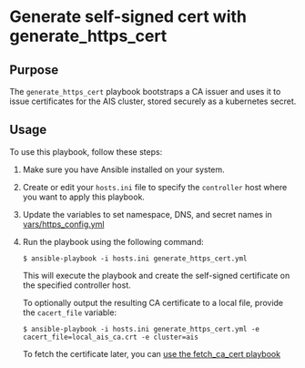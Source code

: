 # Generate self-signed cert with generate_https_cert

## Purpose

The `generate_https_cert` playbook bootstraps a CA issuer and uses it to issue certificates for the AIS cluster, stored securely as a kubernetes secret.

## Usage

To use this playbook, follow these steps:

1. Make sure you have Ansible installed on your system.

2. Create or edit your `hosts.ini` file to specify the `controller` host where you want to apply this playbook.

3. Update the variables to set namespace, DNS, and secret names in [vars/https_config.yml](../vars/https_config.yml)

4. Run the playbook using the following command:

   ```console
   $ ansible-playbook -i hosts.ini generate_https_cert.yml
   ```
   This will execute the playbook and create the self-signed certificate on the specified controller host.

   To optionally output the resulting CA certificate to a local file, provide the `cacert_file` variable:

   ```console
   $ ansible-playbook -i hosts.ini generate_https_cert.yml -e cacert_file=local_ais_ca.crt -e cluster=ais
   ```

   To fetch the certificate later, you can [use the fetch_ca_cert playbook](./ais_https_configuration.md#fetching-ca-certificate)
